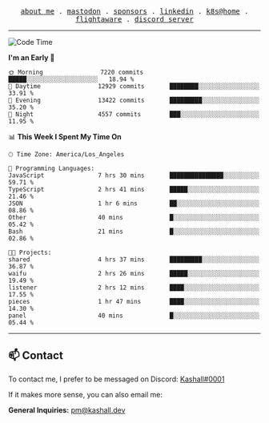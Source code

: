 <p align="center">
  <samp>
    <a href="https://jordanjones.org/">about me</a> .
    <a href="https://mastodon.social/@kashall">mastodon</a> .
    <a href="https://github.com/sponsors/kashalls">sponsors</a> .
    <a href="https://linkedin.com/in/jordpjones">linkedin</a> .
    <a href="https://github.com/kashalls/home-cluster">k8s@home</a> .
    <a href="https://flightaware.com/adsb/stats/user/kashalls">flightaware</a> .
    <a href="https://discord.gg/ctgrp8k">discord server</a>
  </samp>
</p>

---

<!--START_SECTION:waka-->
![Code Time](http://img.shields.io/badge/Code%20Time-1%2C337%20hrs%2020%20mins-blue)

**I'm an Early 🐤** 

```text
🌞 Morning                7220 commits        █████░░░░░░░░░░░░░░░░░░░░   18.94 % 
🌆 Daytime                12929 commits       ████████░░░░░░░░░░░░░░░░░   33.91 % 
🌃 Evening                13422 commits       █████████░░░░░░░░░░░░░░░░   35.20 % 
🌙 Night                  4557 commits        ███░░░░░░░░░░░░░░░░░░░░░░   11.95 % 
```


📊 **This Week I Spent My Time On** 

```text
🕑︎ Time Zone: America/Los_Angeles

💬 Programming Languages: 
JavaScript               7 hrs 30 mins       ███████████████░░░░░░░░░░   59.71 % 
TypeScript               2 hrs 41 mins       █████░░░░░░░░░░░░░░░░░░░░   21.46 % 
JSON                     1 hr 6 mins         ██░░░░░░░░░░░░░░░░░░░░░░░   08.86 % 
Other                    40 mins             █░░░░░░░░░░░░░░░░░░░░░░░░   05.42 % 
Bash                     21 mins             █░░░░░░░░░░░░░░░░░░░░░░░░   02.86 % 

🐱‍💻 Projects: 
shared                   4 hrs 37 mins       █████████░░░░░░░░░░░░░░░░   36.87 % 
waifu                    2 hrs 26 mins       █████░░░░░░░░░░░░░░░░░░░░   19.49 % 
listener                 2 hrs 12 mins       ████░░░░░░░░░░░░░░░░░░░░░   17.55 % 
pieces                   1 hr 47 mins        ████░░░░░░░░░░░░░░░░░░░░░   14.30 % 
panel                    40 mins             █░░░░░░░░░░░░░░░░░░░░░░░░   05.44 % 
```


<!--END_SECTION:waka-->

---

## 📫 Contact

To contact me, I prefer to be messaged on Discord:  [Kashall#0001](https://discord.com/users/201077739589992448)

If it makes more sense, you can also email me:

**General Inquiries:** pm@kashall.dev  
